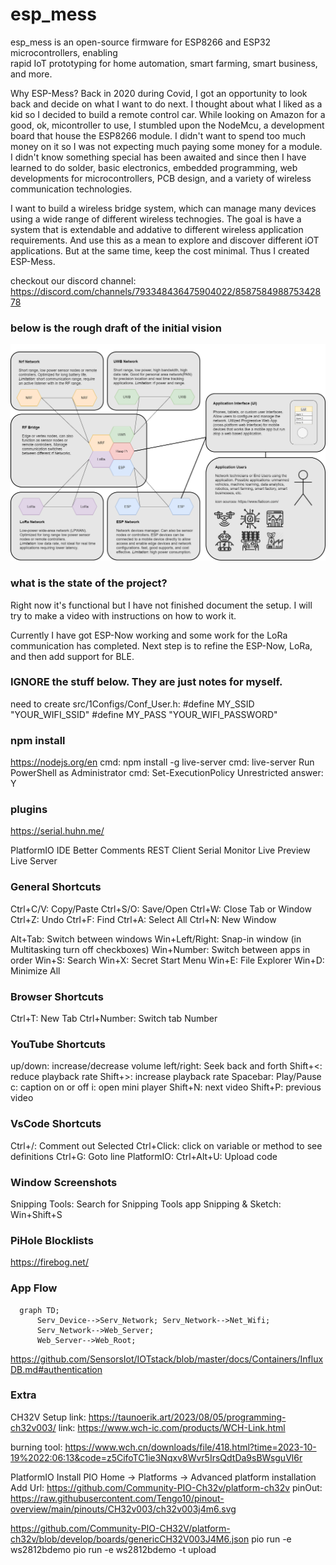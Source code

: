 # esp_mess
esp_mess is an open-source firmware for ESP8266 and ESP32 microcontrollers, enabling\
rapid IoT prototyping for home automation, smart farming, smart business, and more. 

Why ESP-Mess? Back in 2020 during Covid, I got an opportunity to look back and decide on what I want to do next. I thought about what I liked as a kid so I decided to build a remote control car. While looking on Amazon for a good, ok, micontroller to use, I stumbled upon the NodeMcu, a development board that house the ESP8266 module. I didn't want to spend too much money on it so I was not expecting much paying some money for a module. I didn't know something special has been awaited and since then I have learned to do solder, basic electronics, embedded  programming, web developments for microcontrollers, PCB design, and a variety of wireless communication technologies.

I want to build a wireless bridge system, which can manage many devices using a wide range of different wireless technogies. The goal is have a system that is extendable and addative to different wireless application requirements. And use this as a mean to explore and discover different iOT applications. But at the same time, keep the cost minimal. Thus I created ESP-Mess.

checkout our discord channel: 
https://discord.com/channels/793348436475904022/858758498875342878

### below is the rough draft of the initial vision
![Alt text](projectFirefly_4.png)

### what is the state of the project?
Right now it's functional but I have not finished document the setup. 
I will try to make a video with instructions on how to work it.

Currently I have got ESP-Now working and some work for the LoRa communication has completed.
Next step is to refine the ESP-Now, LoRa, and then add support for BLE.

### IGNORE the stuff below. They are just notes for myself.
need to create
src/1Configs/Conf_User.h:
#define MY_SSID "YOUR_WIFI_SSID"
#define MY_PASS "YOUR_WIFI_PASSWORD"

### npm install
https://nodejs.org/en
cmd: npm install -g live-server
cmd: live-server
Run PowerShell as Administrator
cmd: Set-ExecutionPolicy Unrestricted
answer: Y

### plugins
https://serial.huhn.me/

PlatformIO IDE
Better Comments
REST Client
Serial Monitor
Live Preview
Live Server

### General Shortcuts
Ctrl+C/V: Copy/Paste
Ctrl+S/O: Save/Open
Ctrl+W: Close Tab or Window
Ctrl+Z: Undo
Ctrl+F: Find
Ctrl+A: Select All
Ctrl+N: New Window

Alt+Tab: Switch between windows
Win+Left/Right: Snap-in window (in Multitasking turn off checkboxes)
Win+Number: Switch between apps in order
Win+S: Search
Win+X: Secret Start Menu
Win+E: File Explorer
Win+D: Minimize All

### Browser Shortcuts
Ctrl+T: New Tab 
Ctrl+Number: Switch tab Number

### YouTube Shortcuts
up/down: increase/decrease volume
left/right: Seek back and forth
Shift+<: reduce playback rate
Shift+>: increase playback rate
Spacebar: Play/Pause
c: caption on or off
i: open mini player
Shift+N: next video
Shift+P: previous video

### VsCode Shortcuts
Ctrl+/: Comment out Selected
Ctrl+Click: click on variable or method to see definitions
Ctrl+G: Goto line
PlatformIO: Ctrl+Alt+U: Upload code

### Window Screenshots
Snipping Tools: Search for Snipping Tools app
Snipping & Sketch: Win+Shift+S

### PiHole Blocklists
https://firebog.net/


### App Flow
```mermaid
  graph TD;
      Serv_Device-->Serv_Network; Serv_Network-->Net_Wifi;
      Serv_Network-->Web_Server;
      Web_Server-->Web_Root;
```

https://github.com/SensorsIot/IOTstack/blob/master/docs/Containers/InfluxDB.md#authentication


### Extra
CH32V Setup
link: https://taunoerik.art/2023/08/05/programming-ch32v003/
link: https://www.wch-ic.com/products/WCH-Link.html

burning tool: https://www.wch.cn/downloads/file/418.html?time=2023-10-19%2022:06:13&code=z5CifoTC1ie3Nqxv8Wvr5IrsQdtDa9sBWsguVl6r

PlatformIO Install
PIO Home -> Platforms -> Advanced platform installation
Add Url: https://github.com/Community-PIO-Ch32v/platform-ch32v
pinOut: https://raw.githubusercontent.com/Tengo10/pinout-overview/main/pinouts/CH32v003/ch32v003j4m6.svg

https://github.com/Community-PIO-CH32V/platform-ch32v/blob/develop/boards/genericCH32V003J4M6.json
pio run -e ws2812bdemo
pio run -e ws2812bdemo -t upload
